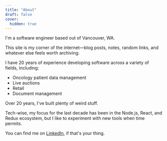 ```yaml
---
title: "About"
draft: false
cover:
  hidden: true
---
```


I'm a software engineer based out of Vancouver, WA.

This site is my corner of the internet—blog posts, notes, random links, and
whatever else feels worth archiving.

I have 20 years of experience developing software across a variety of fields,
including:

- Oncology patient data management
- Live auctions
- Retail
- Document management

Over 20 years, I've built plenty of weird stuff.

Tech-wise, my focus for the last decade has been in the Node.js, React, and
Redux ecosystem, but I like to experiment with new tools when time permits.

You can find me on [LinkedIn][1], if that's your thing.

[1]: https://www.linkedin.com/in/levihackwith/
